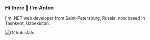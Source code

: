 ### Hi there 👋 I'm Anton

I'm .NET web developer from Saint-Petersburg, Russia, now based in Tashkent, Uzbekistan.

![Github stats](https://github-readme-stats.vercel.app/api?username=finjy&theme=highcontrast&show_icons=true&count_private=true)


<!--
**finjy/finjy** is a ✨ _special_ ✨ repository because its `README.md` (this file) appears on your GitHub profile.

Here are some ideas to get you started:

- 🔭 I’m currently working on ...
- 🌱 I’m currently learning ...
- 👯 I’m looking to collaborate on ...
- 🤔 I’m looking for help with ...
- 💬 Ask me about ...
- 📫 How to reach me: ...
- 😄 Pronouns: ...
- ⚡ Fun fact: ...
-->
